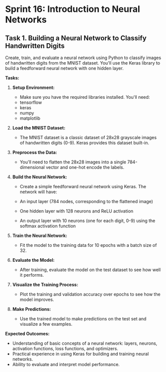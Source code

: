 # Sprint 16: Introduction to Neural Networks

## Task 1. Building a Neural Network to Classify Handwritten Digits

Create, train, and evaluate a neural network using Python to classify images of handwritten digits from the MNIST dataset. You'll use the Keras library to build a feedforward neural network with one hidden layer.

**Tasks:**

1. **Setup Environment:**
   - Make sure you have the required libraries installed. You'll need:
    - tensorflow
    - keras
    - numpy
    - matplotlib

2. **Load the MNIST Dataset:**
   - The MNIST dataset is a classic dataset of 28x28 grayscale images of handwritten digits (0-9). Keras provides this dataset built-in.

3. **Preprocess the Data:**
   - You'll need to flatten the 28x28 images into a single 784-dimensional vector and one-hot encode the labels.

4. **Build the Neural Network:**
   - Create a simple feedforward neural network using Keras. The network will have:

    - An input layer (784 nodes, corresponding to the flattened image)
    - One hidden layer with 128 neurons and ReLU activation
    - An output layer with 10 neurons (one for each digit, 0-9) using the softmax activation function

5. **Train the Neural Network:**
   - Fit the model to the training data for 10 epochs with a batch size of 32.

6. **Evaluate the Model:**
   - After training, evaluate the model on the test dataset to see how well it performs.

7. **Visualize the Training Process:**
   - Plot the training and validation accuracy over epochs to see how the model improves.

8. **Make Predictions:**
   - Use the trained model to make predictions on the test set and visualize a few examples.

**Expected Outcomes:**

- Understanding of basic concepts of a neural network: layers, neurons, activation functions, loss functions, and optimizers.
- Practical experience in using Keras for building and training neural networks.
- Ability to evaluate and interpret model performance.
